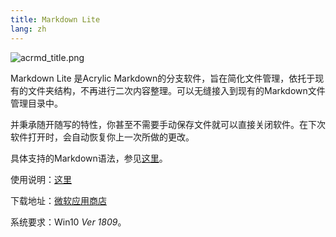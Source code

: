 ```yaml
---
title: Markdown Lite
lang: zh
---
```


![acrmd_title.png](https://storage.live.com/items/51816931BAB0F7A8!12194?authkey=AO7QXpgYo7-5DUU)

Markdown Lite 是Acrylic Markdown的分支软件，旨在简化文件管理，依托于现有的文件夹结构，不再进行二次内容整理。可以无缝接入到现有的Markdown文件管理目录中。

并秉承随开随写的特性，你甚至不需要手动保存文件就可以直接关闭软件。在下次软件打开时，会自动恢复你上一次所做的更改。

具体支持的Markdown语法，参见[这里](/document/acrmd/grammar.html)。

使用说明：[这里](/document/mdlite/use.html)

下载地址：[微软应用商店](https://www.microsoft.com/store/productId/9MX0MGJMJNBJ)

系统要求：Win10 *Ver 1809*。